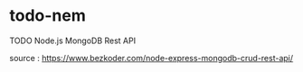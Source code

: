 # todo-nem

TODO Node.js MongoDB Rest API

source :
https://www.bezkoder.com/node-express-mongodb-crud-rest-api/
